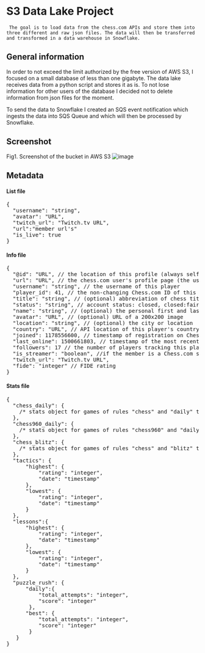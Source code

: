 # S3 Data Lake Project

` The goal is to load data from the chess.com APIs and store them into three different and raw json files. The data will then be transferred and transformed in a data warehouse in Snowflake.`

## General information

In order to not exceed the limit authorized by the free version of AWS S3, I focused on a small database of less than one gigabyte. The data lake receives data from a python script and stores it as is. To not lose information for other users of the database I decided not to delete information from json files for the moment.

To send the data to Snowflake I created an SQS event notification which ingests the data into SQS Queue and which will then be processed by Snowflake.

## Screenshot

Fig1. Screenshot of the bucket in AWS S3
![image](https://user-images.githubusercontent.com/94069984/164285817-880738c5-be0c-4db9-8e1e-987e70624986.png)

## Metadata

#### List file

<pre>
{  
  "username": "string",  
  "avatar": "URL",  
  "twitch_url": "Twitch.tv URL",  
  "url":"member url's"  
  "is_live": true  
}  
</pre>

#### Info file
<pre>
{
  "@id": "URL", // the location of this profile (always self-referencing)
  "url": "URL", // the chess.com user's profile page (the username is displayed with the original letter case)
  "username": "string", // the username of this player
  "player_id": 41, // the non-changing Chess.com ID of this player
  "title": "string", // (optional) abbreviation of chess title, if any
  "status": "string", // account status: closed, closed:fair_play_violations, basic, premium, mod, staff
  "name": "string", // (optional) the personal first and last name
  "avatar": "URL", // (optional) URL of a 200x200 image
  "location": "string", // (optional) the city or location
  "country": "URL", // API location of this player's country's profile
  "joined": 1178556600, // timestamp of registration on Chess.com
  "last_online": 1500661803, // timestamp of the most recent login
  "followers": 17 // the number of players tracking this player's activity
  "is_streamer": "boolean", //if the member is a Chess.com streamer
  "twitch_url": "Twitch.tv URL",
  "fide": "integer" // FIDE rating
}
</pre>
#### Stats file
<pre>
{  
  "chess_daily": {  
    /* stats object for games of rules "chess" and "daily" time-class */  
  },  
  "chess960_daily": {  
    /* stats object for games of rules "chess960" and "daily" time-class */  
  },  
  "chess_blitz": {  
    /* stats object for games of rules "chess" and "blitz" time-class */  
  },  
  "tactics": {  
      "highest": {  
          "rating": "integer",  
          "date": "timestamp"  
      },  
      "lowest": {  
          "rating": "integer",  
          "date": "timestamp"  
      }  
  },  
  "lessons":{  
      "highest": {  
          "rating": "integer",  
          "date": "timestamp"  
      },  
      "lowest": {  
          "rating": "integer",  
          "date": "timestamp"  
      }  
  },  
  "puzzle_rush": {  
      "daily":{   
          "total_attempts": "integer",  
          "score": "integer"  
       },  
      "best": {  
          "total_attempts": "integer",  
          "score": "integer"  
       }  
   }  
}  
</pre>


